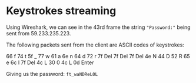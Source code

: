 # Keystrokes streaming

Using Wireshark, we can see in the 43rd frame the string `"Password:"` being sent from 59.233.235.223.

The following packets sent from the client are ASCII codes of keystrokes:

66 f
74 t
5f _
77 w
61 a
6e n
64 d
72 r
7f Del
7f Del
7f Del
4e N
44 D
52 R
65 e
6c l
7f Del
4c L
30 0
4c L
0d Enter

Giving us the password: `ft_waNDReL0L`
